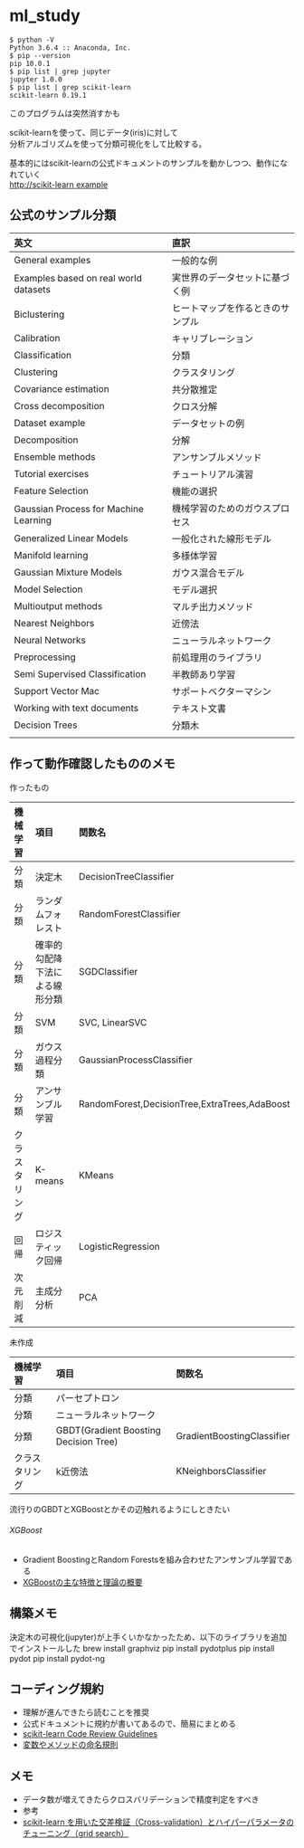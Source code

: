 # ml_study

	$ python -V
	Python 3.6.4 :: Anaconda, Inc.
	$ pip --version
	pip 10.0.1
	$ pip list | grep jupyter
	jupyter 1.0.0
	$ pip list | grep scikit-learn
	scikit-learn 0.19.1


このプログラムは突然消すかも  

scikit-learnを使って、同じデータ(iris)に対して  
分析アルゴリズムを使って分類可視化をして比較する。  

基本的にはscikit-learnの公式ドキュメントのサンプルを動かしつつ、動作になれていく  
[http://scikit-learn example](http://scikit-learn.org/stable/auto_examples/index.html)

## 公式のサンプル分類
| 英文                                  | 直訳                                  |
| :------------------------------------ | :------------------------------------ |
| General examples                      | 一般的な例                            |
| Examples based on real world datasets | 実世界のデータセットに基づく例        |
| Biclustering                          | ヒートマップを作るときのサンプル      |
| Calibration                           | キャリブレーション                    |
| Classification                        | 分類                                  |
| Clustering                            | クラスタリング                        |
| Covariance estimation                 | 共分散推定                            |
| Cross decomposition                   | クロス分解                            |
| Dataset example                       | データセットの例                      |
| Decomposition                         | 分解                                  |
| Ensemble methods                      | アンサンブルメソッド                  |
| Tutorial exercises                    | チュートリアル演習                    |
| Feature Selection                     | 機能の選択                            |
| Gaussian Process for Machine Learning | 機械学習のためのガウスプロセス        |
| Generalized Linear Models             | 一般化された線形モデル                |
| Manifold learning                     | 多様体学習                            |
| Gaussian Mixture Models               | ガウス混合モデル                      |
| Model Selection                       | モデル選択                            |
| Multioutput methods                   | マルチ出力メソッド                    |
| Nearest Neighbors                     | 近傍法                                |
| Neural Networks                       | ニューラルネットワーク                |
| Preprocessing                         | 前処理用のライブラリ                  |
| Semi Supervised Classification        | 半教師あり学習                        |
| Support Vector Mac                    | サポートベクターマシン                |
| Working with text documents           | テキスト文書                          |
| Decision Trees                        | 分類木                                |
|                                       |                                       |

## 作って動作確認したもののメモ

作ったもの

| 機械学習        | 項目                           | 関数名                                        |
| :-------------- | :------------                  | :------------                                 |
| 分類            | 決定木                         | DecisionTreeClassifier                        |
| 分類            | ランダムフォレスト             | RandomForestClassifier                        |
| 分類            | 確率的勾配降下法による線形分類 | SGDClassifier                                 |
| 分類            | SVM                            | SVC, LinearSVC                                |
| 分類            | ガウス過程分類                 | GaussianProcessClassifier                     |
| 分類            | アンサンブル学習               | RandomForest,DecisionTree,ExtraTrees,AdaBoost |
| クラスタリング  | K-means                        | KMeans                                        |
| 回帰            | ロジスティック回帰             | LogisticRegression                            |
| 次元削減        | 主成分分析                     | PCA                                           |

未作成

| 機械学習        | 項目                                  | 関数名                     |
| :-------------- | :------------                         | :------------              |
| 分類            | パーセプトロン                        |                            |
| 分類            | ニューラルネットワーク                |                            |
| 分類            | GBDT(Gradient Boosting Decision Tree) | GradientBoostingClassifier |
| クラスタリング  | k近傍法                               | KNeighborsClassifier       |


流行りのGBDTとXGBoostとかその辺触れるようにしときたい

###### XGBoost
* Gradient BoostingとRandom Forestsを組み合わせたアンサンブル学習である
* [XGBoostの主な特徴と理論の概要](https://qiita.com/yh0sh/items/1df89b12a8dcd15bd5aa)

## 構築メモ
決定木の可視化(jupyter)が上手くいかなかったため、以下のライブラリを追加でインストールした
brew install graphviz
pip install pydotplus
pip install pydot
pip install pydot-ng

## コーディング規約
* 理解が進んできたら読むことを推奨
* 公式ドキュメントに規約が書いてあるので、簡易にまとめる
* [scikit-learn Code Review Guidelines](http://scikit-learn.org/stable/developers/contributing.html#coding-guidelines)
* [変数やメソッドの命名規則](http://kaisk.hatenadiary.com/entry/2014/12/15/215502)

## メモ
* データ数が増えてきたらクロスバリデーションで精度判定をすべき
* 参考
* [scikit-learn を用いた交差検証（Cross-validation）とハイパーパラメータのチューニング（grid search）](https://qiita.com/tomov3/items/039d4271ed30490edf7b)



